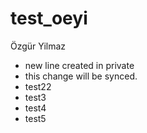 # test_oeyi
Özgür Yilmaz


- new line created in private
- this change will be synced.
- test22
- test3
- test4
- test5
